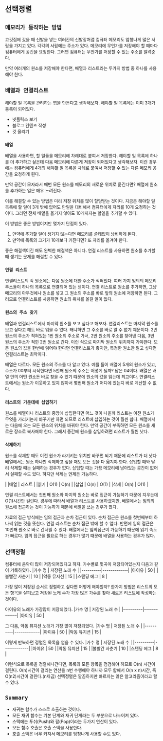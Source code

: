 # `선택정렬`
## `메모리가 동작하는 방법`
고깃집에 갔을 때 신발을 넣는 여러칸의 신발장처럼 컴퓨터 메모리도 엄청나게 많은 서랍을 가지고 있다. 각각의 서랍에는 주소가 있다.
메모리에 무언가를 저장해야 할 때마다 컴퓨터에게 공간을 요청한다.
그러면 컴퓨터는 무언가를 저장할 수 있는 주소를 알려준다.

만약 여러개의 원소를 저장해야 한다면, 배열과 리스트라는 두가지 방법 중 하나를 사용해야 한다.

## `배열과 연결리스트`
해야할 일 목록을 관리하는 앱을 만든다고 생각해보자.
해야할 일 목록에는 이미 3개가 등록이 되어있다.
* 넷플릭스 보기
* 블로그 컨텐츠 작성
* 깃 올리기

### `배열`
배열을 사용하면, 할 일들을 메모리에 차례대로 붙여서 저장한다.
해야할 일 목록에 하나를 더 추가하고 싶은데 다음 메모리에 다른게 저장이 되어있다고 생각해보자.
이런 경우에는 컴퓨터에게 4개의 해야할 일 목록을 차례로 붙여서 저장할 수 있는 다른 메모리 공간을 요청하게 된다.

만약 공간이 모자라서 매번 모든 원소를 메모리의 새로운 위치로 옮긴다면? 배열에 원소를 추가하는 일은 매우 느려진다.

이를 해결할 수 있는 방법은 미리 저장 위치를 많이 할당받는 것이다.
지금은 해야할 일 목록에 할 일이 3개 밖에 없어도 만일을 대비해서 컴퓨터에게 자리를 10개 요청하는 것이다.
그러면 전체 배열을 옮기지 않아도 10개까지는 할일을 추가할 수 있다.

이 방법은 좋은 방법이지만 몇가지 단점이 있다.
1. 만약에 추가할 일이 생기지 않는다면 메모리를 쓸데없이 낭비하게 된다.
2. 만약에 목록의 크기가 10개보다 커진다면? 또 자리를 옮겨야 한다.

좋은 해결책이긴 해도 완벽한 해결책은 아니다.
연결 리스트를 사용하면 원소를 추가할 때 생기는 문제를 해결할 수 있다.

### `연결 리스트`
연결리스트의 각 원소에는 다음 원소에 대한 주소가 적혀있다.
여러 가지 임의의 메모리 주소들이 하나의 목록으로 연결되어 있는 셈이다.
연결 리스트로 원소를 추가하면, 그냥 메모리의 아무것에나 원소를 넣고 그 원소의 주소를 바로 앞의 원소에 저장하면 된다.
그러므로 연결리스트를 사용하면 원소의 위치를 옮길 일이 없다.

### `원소의 주소 찾기`
배열과 연결리스트에서 마지막 원소를 보고 싶다고 해보자.
연결리스트는 마지막 원소를 보고 싶다고 해도 바로 읽을 수 없다.
왜냐하면 그 주소를 바로 알 수 없기 떄문이다.
2번 원소의 주소가 적혀있는 1번 원소의 주소로 가서, 2번 원소의 주소를 찾아낸 다음, 3번 원소의 주소가 적힌 2번 원소로 간다.
이런 식으로 마지막 원소의 위치까지 가야한다. 
모든 원소의 값을 한번에 읽어야 한다면 연결리스트가 좋지만, 특정한 원소만 알고 싶다면 연결리스트는 최악이다.

배열은 다르다. 모든 원소의 주소를 다 알고 있다.
예를 들어 배열에 5개의 원소가 있고, 주소가 00부터 시작한다면 5번째 원소의 주소는 어떻게 될까?
답은 04이다. 
배열은 배열 안의 어떤 원소든 바로 찾을 수 있기 떄문에 원소의 값을 읽는데 최고이다.
연결리스트에서는 원소가 이웃하고 있지 않아서 몇번째 원소가 어디에 있는지 바로 계산할 수 없다.

### `리스트의 가운데에 삽입하기`
원소를 배열이나 리스트의 중앙에 삽입한다면 어느 것이 나을까
리스트는 이전 원소가 무엇을 가리키는지 바꾸기만 하면 되므로 리스트에 삽입하는 것이 훨씬 쉽다.
배열에서는 다음에 오는 모든 원소의 위치를 바꿔야 한다.
만약 공간이 부족하면 모든 원소를 새로운 장소로 복사해야 한다.
그래서 중간에 원소를 삽입하려면 리스트가 훨씬 낫다.

### `삭제하기`
원소를 삭제할 때도 이전 원소가 라기키는 위치만 바꾸면 되기 때문에 리스트가 더 낫다
배열에서는 원소 하나만 삭제하고 싶을 때도 모든 것을 다 옮겨야 한다.
삽입할 때와 달리 삭제할 때는 실패하는 경우가 없다.
삽입할 때는 가끔 메모리에 남아있는 공간이 없어서 실패할 수도 있다.
하지만 삭제는 언제든 가능하다.

|    |배열   | 리스트 |
|읽기 | O(1) | O(n) | 
|삽입 | O(n) | O(1) |
|삭제 | O(n) | O(1) |

연결 리스트에서는 첫번째 원소와 마지막 원소는 바로 접근이 가능하기 때문에 지우는데 O(1)시간만 걸린다.
경우에 따라서 배열과 리스트를 사용하겠지만, 배열에서는 임의의 원소에 접근하는 것이 가능하기 때문에 배열을 쓰는 경우가 많다.

자료의 접근 방식에는 임의 접근과 순차 접근이 있다.
순차 접근은 원소를 첫번째부터 하나씩 읽는 것을 뜻한다. 연결 리스트는 순차 접근 밖에 할 수 업다.
반면에 임의 접근은 10번째 원소로 바로 건너뛸 수 있다. 배열에서는 임의접근이 가능하기 때문에 읽기 속도가 빠르다.
임의 접근을 필요로 하는 경우가 많기 때문에 배열을 사용하는 경우가 많다.

## `선택정렬`
컴퓨터에 음악이 많이 저장되어있다고 하자.
가수별로 몇곡이 저장되어있는지 다음과 같이 기록하였다.
|가수 명     | 저장된 노래 수 |
|----------|-------------|
|아이유      | 50          |
|볼빨간 사춘기 | 10          |
|악동 뮤지션  | 15          |
|스탠딩 에그  | 8           |

가장 많이 저장된 순서로 정렬하고 싶다면 어떻게 해야할까?
한가지 방법은 리스트의 모든 항목을 살펴보고 저장된 노래 수가 가장 많은 가수를 찾아 새로운 리스트에 작성하는 것이다.

아이유의 노래가 가장많이 저장되었다.
|가수 명     | 저장된 노래 수 |
|----------|-------------|
|아이유      | 50          |

그 다음, 악동 뮤지션 노래가 가장 많이 저장되었다.
|가수 명     | 저장된 노래 수 |
|----------|-------------|
|아이유      | 50          |
|악동 뮤지션  | 15          |

이렇게 반복하면 정렬된 목록을 얻을 수 있다.
|가수 명     | 저장된 노래 수 |
|----------|-------------|
|아이유      | 50          |
|악동 뮤지션  | 15          |
|볼빨간 사춘기 | 10          |
|스탠딩 에그  | 8           |

이런식으로 목록을 정렬해나간다면, 목록의 모든 항목을 점검해야 하므로 O(n) 시간이 걸린다.
0(n)시간이 걸리는 연산을 n번 수행해야 하니까 모두 합해서 O(n x n)시간, 즉 O(n2)시간이 걸린다.(n제곱)
선택정렬은 깔끔하지만 빠르지는 않은 알고리즘이라고 할 수 있다.

## `Summary`
* 재귀는 함수가 스스로 호출하는 것이다.
* 모든 재귀 함수는 기본 단계와 재귀 단계라는 두 부분으로 나누어져 있다.
* 스택에는 푸쉬(Push)와 팝(Pop)이라는 두가지 연산이 있다.
* 모든 함수 호출은 호출 스택을 사용한다.
* 호출 스택은 너무 커져서 메모리를 엄청나게 사용할 수도 있다.